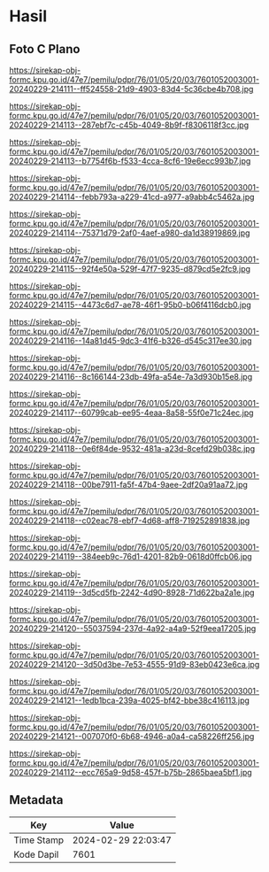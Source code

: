 # Hasil

## Foto C Plano

https://sirekap-obj-formc.kpu.go.id/47e7/pemilu/pdpr/76/01/05/20/03/7601052003001-20240229-214111--ff524558-21d9-4903-83d4-5c36cbe4b708.jpg

https://sirekap-obj-formc.kpu.go.id/47e7/pemilu/pdpr/76/01/05/20/03/7601052003001-20240229-214113--287ebf7c-c45b-4049-8b9f-f8306118f3cc.jpg

https://sirekap-obj-formc.kpu.go.id/47e7/pemilu/pdpr/76/01/05/20/03/7601052003001-20240229-214113--b7754f6b-f533-4cca-8cf6-19e6ecc993b7.jpg

https://sirekap-obj-formc.kpu.go.id/47e7/pemilu/pdpr/76/01/05/20/03/7601052003001-20240229-214114--febb793a-a229-41cd-a977-a9abb4c5462a.jpg

https://sirekap-obj-formc.kpu.go.id/47e7/pemilu/pdpr/76/01/05/20/03/7601052003001-20240229-214114--75371d79-2af0-4aef-a980-da1d38919869.jpg

https://sirekap-obj-formc.kpu.go.id/47e7/pemilu/pdpr/76/01/05/20/03/7601052003001-20240229-214115--92f4e50a-529f-47f7-9235-d879cd5e2fc9.jpg

https://sirekap-obj-formc.kpu.go.id/47e7/pemilu/pdpr/76/01/05/20/03/7601052003001-20240229-214115--4473c6d7-ae78-46f1-95b0-b06f4116dcb0.jpg

https://sirekap-obj-formc.kpu.go.id/47e7/pemilu/pdpr/76/01/05/20/03/7601052003001-20240229-214116--14a81d45-9dc3-41f6-b326-d545c317ee30.jpg

https://sirekap-obj-formc.kpu.go.id/47e7/pemilu/pdpr/76/01/05/20/03/7601052003001-20240229-214116--8c166144-23db-49fa-a54e-7a3d930b15e8.jpg

https://sirekap-obj-formc.kpu.go.id/47e7/pemilu/pdpr/76/01/05/20/03/7601052003001-20240229-214117--60799cab-ee95-4eaa-8a58-55f0e71c24ec.jpg

https://sirekap-obj-formc.kpu.go.id/47e7/pemilu/pdpr/76/01/05/20/03/7601052003001-20240229-214118--0e6f84de-9532-481a-a23d-8cefd29b038c.jpg

https://sirekap-obj-formc.kpu.go.id/47e7/pemilu/pdpr/76/01/05/20/03/7601052003001-20240229-214118--00be7911-fa5f-47b4-9aee-2df20a91aa72.jpg

https://sirekap-obj-formc.kpu.go.id/47e7/pemilu/pdpr/76/01/05/20/03/7601052003001-20240229-214118--c02eac78-ebf7-4d68-aff8-719252891838.jpg

https://sirekap-obj-formc.kpu.go.id/47e7/pemilu/pdpr/76/01/05/20/03/7601052003001-20240229-214119--384eeb9c-76d1-4201-82b9-0618d0ffcb06.jpg

https://sirekap-obj-formc.kpu.go.id/47e7/pemilu/pdpr/76/01/05/20/03/7601052003001-20240229-214119--3d5cd5fb-2242-4d90-8928-71d622ba2a1e.jpg

https://sirekap-obj-formc.kpu.go.id/47e7/pemilu/pdpr/76/01/05/20/03/7601052003001-20240229-214120--55037594-237d-4a92-a4a9-52f9eea17205.jpg

https://sirekap-obj-formc.kpu.go.id/47e7/pemilu/pdpr/76/01/05/20/03/7601052003001-20240229-214120--3d50d3be-7e53-4555-91d9-83eb0423e6ca.jpg

https://sirekap-obj-formc.kpu.go.id/47e7/pemilu/pdpr/76/01/05/20/03/7601052003001-20240229-214121--1edb1bca-239a-4025-bf42-bbe38c416113.jpg

https://sirekap-obj-formc.kpu.go.id/47e7/pemilu/pdpr/76/01/05/20/03/7601052003001-20240229-214121--007070f0-6b68-4946-a0a4-ca58226ff256.jpg

https://sirekap-obj-formc.kpu.go.id/47e7/pemilu/pdpr/76/01/05/20/03/7601052003001-20240229-214112--ecc765a9-9d58-457f-b75b-2865baea5bf1.jpg


## Metadata

| Key        | Value               |
| ---------- | ------------------- |
| Time Stamp | 2024-02-29 22:03:47 |
| Kode Dapil | 7601                |



